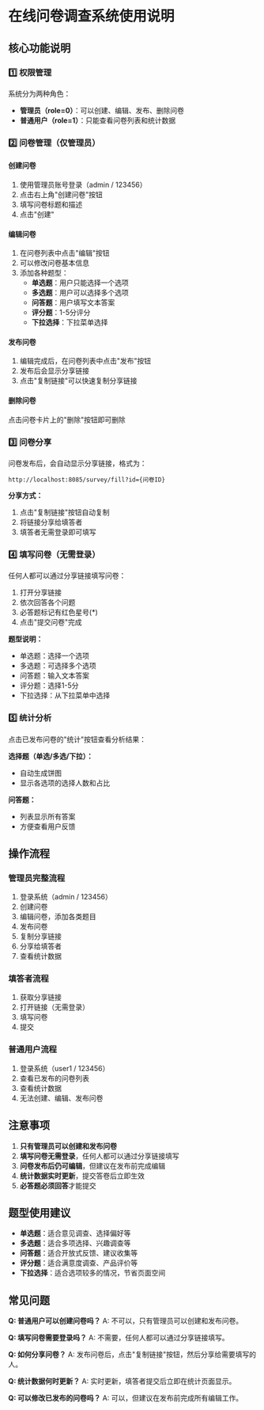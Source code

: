 # 在线问卷调查系统使用说明

## 核心功能说明

### 1️⃣ 权限管理
系统分为两种角色：
- **管理员（role=0）**：可以创建、编辑、发布、删除问卷
- **普通用户（role=1）**：只能查看问卷列表和统计数据

### 2️⃣ 问卷管理（仅管理员）

#### 创建问卷
1. 使用管理员账号登录（admin / 123456）
2. 点击右上角"创建问卷"按钮
3. 填写问卷标题和描述
4. 点击"创建"

#### 编辑问卷
1. 在问卷列表中点击"编辑"按钮
2. 可以修改问卷基本信息
3. 添加各种题型：
   - **单选题**：用户只能选择一个选项
   - **多选题**：用户可以选择多个选项
   - **问答题**：用户填写文本答案
   - **评分题**：1-5分评分
   - **下拉选择**：下拉菜单选择

#### 发布问卷
1. 编辑完成后，在问卷列表中点击"发布"按钮
2. 发布后会显示分享链接
3. 点击"复制链接"可以快速复制分享链接

#### 删除问卷
点击问卷卡片上的"删除"按钮即可删除

### 3️⃣ 问卷分享

问卷发布后，会自动显示分享链接，格式为：
```
http://localhost:8085/survey/fill?id={问卷ID}
```

**分享方式：**
1. 点击"复制链接"按钮自动复制
2. 将链接分享给填答者
3. 填答者无需登录即可填写

### 4️⃣ 填写问卷（无需登录）

任何人都可以通过分享链接填写问卷：
1. 打开分享链接
2. 依次回答各个问题
3. 必答题标记有红色星号(*)
4. 点击"提交问卷"完成

**题型说明：**
- 单选题：选择一个选项
- 多选题：可选择多个选项
- 问答题：输入文本答案
- 评分题：选择1-5分
- 下拉选择：从下拉菜单中选择

### 5️⃣ 统计分析

点击已发布问卷的"统计"按钮查看分析结果：

**选择题（单选/多选/下拉）：**
- 自动生成饼图
- 显示各选项的选择人数和占比

**问答题：**
- 列表显示所有答案
- 方便查看用户反馈

## 操作流程

### 管理员完整流程
1. 登录系统（admin / 123456）
2. 创建问卷
3. 编辑问卷，添加各类题目
4. 发布问卷
5. 复制分享链接
6. 分享给填答者
7. 查看统计数据

### 填答者流程
1. 获取分享链接
2. 打开链接（无需登录）
3. 填写问卷
4. 提交

### 普通用户流程
1. 登录系统（user1 / 123456）
2. 查看已发布的问卷列表
3. 查看统计数据
4. 无法创建、编辑、发布问卷

## 注意事项

1. **只有管理员可以创建和发布问卷**
2. **填写问卷无需登录**，任何人都可以通过分享链接填写
3. **问卷发布后仍可编辑**，但建议在发布前完成编辑
4. **统计数据实时更新**，提交答卷后立即生效
5. **必答题必须回答**才能提交

## 题型使用建议

- **单选题**：适合意见调查、选择偏好等
- **多选题**：适合多项选择、兴趣调查等
- **问答题**：适合开放式反馈、建议收集等
- **评分题**：适合满意度调查、产品评价等
- **下拉选择**：适合选项较多的情况，节省页面空间

## 常见问题

**Q: 普通用户可以创建问卷吗？**
A: 不可以，只有管理员可以创建和发布问卷。

**Q: 填写问卷需要登录吗？**
A: 不需要，任何人都可以通过分享链接填写。

**Q: 如何分享问卷？**
A: 发布问卷后，点击"复制链接"按钮，然后分享给需要填写的人。

**Q: 统计数据何时更新？**
A: 实时更新，填答者提交后立即在统计页面显示。

**Q: 可以修改已发布的问卷吗？**
A: 可以，但建议在发布前完成所有编辑工作。

